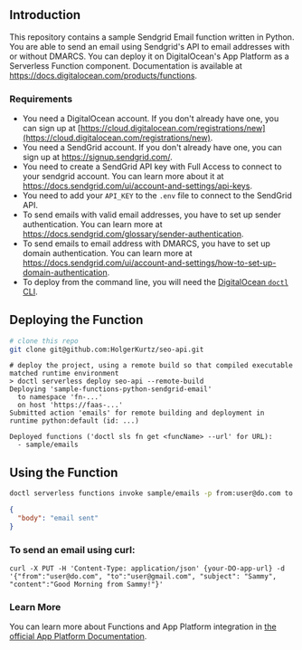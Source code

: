 # 

## Introduction

This repository contains a sample Sendgrid Email function written in Python. You are able to send an email using Sendgrid's API to email addresses with or without DMARCS. You can deploy it on DigitalOcean's App Platform as a Serverless Function component.
Documentation is available at https://docs.digitalocean.com/products/functions.

### Requirements

* You need a DigitalOcean account. If you don't already have one, you can sign up at [https://cloud.digitalocean.com/registrations/new](https://cloud.digitalocean.com/registrations/new).
* You need a SendGrid account. If you don't already have one, you can sign up at https://signup.sendgrid.com/.
* You need to create a SendGrid API key with Full Access to connect to your sendgrid account. You can learn more about it at https://docs.sendgrid.com/ui/account-and-settings/api-keys.
* You need to add your `API_KEY` to the `.env` file to connect to the SendGrid API.
* To send emails with valid email addresses, you have to set up sender authentication. You can learn more at https://docs.sendgrid.com/glossary/sender-authentication.
* To send emails to email address with DMARCS, you have to set up domain authentication. You can learn more at https://docs.sendgrid.com/ui/account-and-settings/how-to-set-up-domain-authentication.
* To deploy from the command line, you will need the [DigitalOcean `doctl` CLI](https://github.com/digitalocean/doctl/releases).


## Deploying the Function

```bash
# clone this repo
git clone git@github.com:HolgerKurtz/seo-api.git
```

```
# deploy the project, using a remote build so that compiled executable matched runtime environment
> doctl serverless deploy seo-api --remote-build
Deploying 'sample-functions-python-sendgrid-email'
  to namespace 'fn-...'
  on host 'https://faas-...'
Submitted action 'emails' for remote building and deployment in runtime python:default (id: ...)

Deployed functions ('doctl sls fn get <funcName> --url' for URL):
  - sample/emails
```

## Using the Function

```bash
doctl serverless functions invoke sample/emails -p from:user@do.com to:user@gmail.com subject:Sammy content:Good Morning from Sammy.
```
```json
{
  "body": "email sent"
}
```

### To send an email using curl:
```
curl -X PUT -H 'Content-Type: application/json' {your-DO-app-url} -d '{"from":"user@do.com", "to":"user@gmail.com", "subject": "Sammy", "content":"Good Morning from Sammy!"}' 
```

### Learn More

You can learn more about Functions and App Platform integration in [the official App Platform Documentation](https://www.digitalocean.com/docs/app-platform/).
